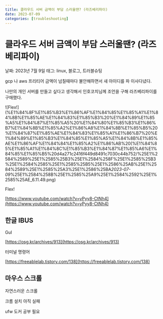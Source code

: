 ```yaml
---
title: 클라우드 서버 금액이 부담 스러울땐? (라즈베리파이)
date: 2023-07-09
categories: [troubleshooting]
---
```


# 클라우드 서버 금액이 부담 스러울땐? (라즈베리파이)

날짜: 2023년 7월 9일
태그: linux, 블로그, 트러블슈팅

gcp 나 aws 프리티어 금액이 넘칠때마다 불안해하면서 새 아이디를 파 이사다녔다.

나만의 개인 서버를 만들고 싶다고 생각해서 인호코치님께 조언을 구해 라즈베리파이를 구매했다.

![Flex!](%E1%84%8F%E1%85%B3%E1%86%AF%E1%84%85%E1%85%A1%E1%84%8B%E1%85%AE%E1%84%83%E1%85%B3%20%E1%84%89%E1%85%A5%E1%84%87%E1%85%A5%20%E1%84%80%E1%85%B3%E1%86%B7%E1%84%8B%E1%85%A2%E1%86%A8%E1%84%8B%E1%85%B5%20%E1%84%87%E1%85%AE%E1%84%83%E1%85%A1%E1%86%B7%20%E1%84%89%E1%85%B3%E1%84%85%E1%85%A5%E1%84%8B%E1%85%AE%E1%86%AF%E1%84%84%E1%85%A2%E1%86%AB%20(%E1%84%85%E1%85%A1%E1%84%8C%E1%85%B3%E1%84%87%E1%85%A6%E1%84%85%E1%85%B5%20d4a271c2416f449d8491c7030c44b752/%25E1%2584%2589%25E1%2585%25B3%25E1%2584%258F%25E1%2585%25B3%25E1%2584%2585%25E1%2585%25B5%25E1%2586%25AB%25E1%2584%2589%25E1%2585%25A3%25E1%2586%25BA*2023-07-09*%25E1%2584%258B%25E1%2585%25A9%25E1%2584%2592%25E1%2585%25AE_6.11.49.png)

Flex!

[https://www.youtube.com/watch?v=yPyy8-CtNh4](https://www.youtube.com/watch?v=yPyy8-CtNh4)

## 한글 IBUS

GuI

[https://osg.kr/archives/913](https://osg.kr/archives/913)

터미널 명령어

[https://freeablelab.tistory.com/138](https://freeablelab.tistory.com/138)

## 마우스 스크롤

자연스러운 스크롤

크롬 설치 아직 실패

ufw 도커 공부 필요

